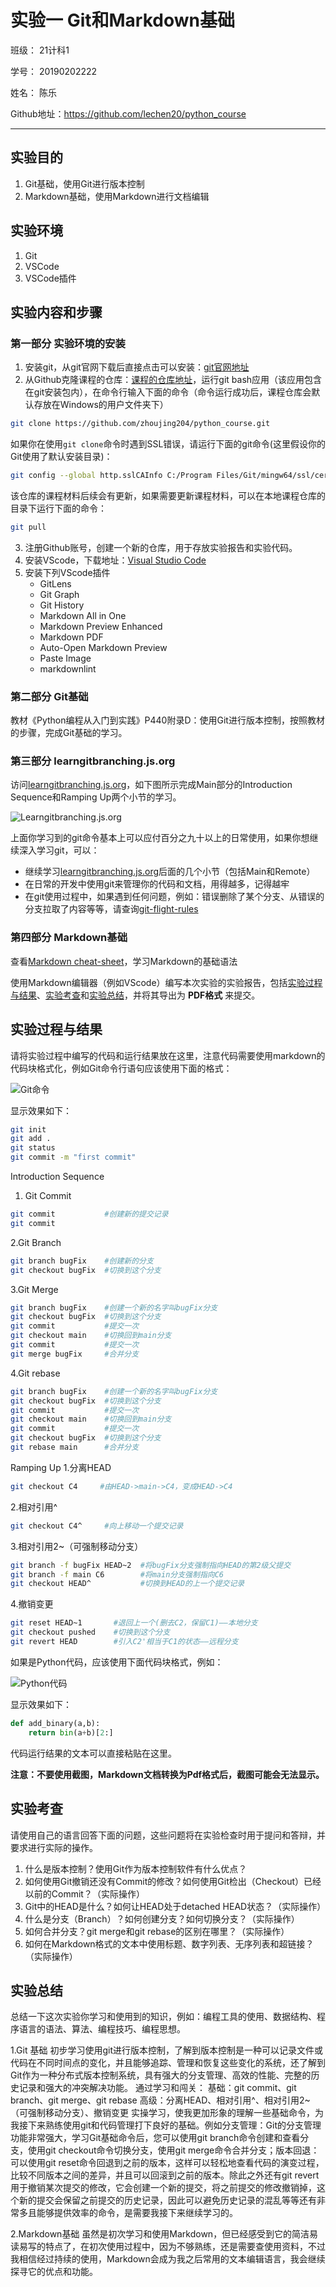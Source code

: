 # 实验一 Git和Markdown基础

班级： 21计科1

学号： 20190202222

姓名： 陈乐

Github地址：<https://github.com/lechen20/python_course>

---

## 实验目的

1. Git基础，使用Git进行版本控制
2. Markdown基础，使用Markdown进行文档编辑

## 实验环境

1. Git
2. VSCode
3. VSCode插件

## 实验内容和步骤

### 第一部分 实验环境的安装

1. 安装git，从git官网下载后直接点击可以安装：[git官网地址](https://git-scm.com/)
2. 从Github克隆课程的仓库：[课程的仓库地址](https://github.com/zhoujing204/python_course)，运行git bash应用（该应用包含在git安装包内），在命令行输入下面的命令（命令运行成功后，课程仓库会默认存放在Windows的用户文件夹下）

```bash
git clone https://github.com/zhoujing204/python_course.git
```

如果你在使用`git clone`命令时遇到SSL错误，请运行下面的git命令(这里假设你的Git使用了默认安装目录)：

```bash
git config --global http.sslCAInfo C:/Program Files/Git/mingw64/ssl/certs/ca-bundle.crt
```

该仓库的课程材料后续会有更新，如果需要更新课程材料，可以在本地课程仓库的目录下运行下面的命令：

```bash
git pull
```

3. 注册Github账号，创建一个新的仓库，用于存放实验报告和实验代码。
4. 安装VScode，下载地址：[Visual Studio Code](https://code.visualstudio.com/)
5. 安装下列VScode插件
   - GitLens
   - Git Graph
   - Git History
   - Markdown All in One
   - Markdown Preview Enhanced
   - Markdown PDF
   - Auto-Open Markdown Preview
   - Paste Image
   - markdownlint

### 第二部分 Git基础

教材《Python编程从入门到实践》P440附录D：使用Git进行版本控制，按照教材的步骤，完成Git基础的学习。

### 第三部分 learngitbranching.js.org

访问[learngitbranching.js.org](https://learngitbranching.js.org)，如下图所示完成Main部分的Introduction Sequence和Ramping Up两个小节的学习。

![Learngitbranching.js.org](/Experiments/img/2023-07-28-21-07-40.png)

上面你学习到的git命令基本上可以应付百分之九十以上的日常使用，如果你想继续深入学习git，可以：

- 继续学习[learngitbranching.js.org](https://learngitbranching.js.org)后面的几个小节（包括Main和Remote）
- 在日常的开发中使用git来管理你的代码和文档，用得越多，记得越牢
- 在git使用过程中，如果遇到任何问题，例如：错误删除了某个分支、从错误的分支拉取了内容等等，请查询[git-flight-rules](https://github.com/k88hudson/git-flight-rules)

### 第四部分 Markdown基础

查看[Markdown cheat-sheet](http://www.markdownguide.org/cheat-sheet)，学习Markdown的基础语法

使用Markdown编辑器（例如VScode）编写本次实验的实验报告，包括[实验过程与结果](#实验过程与结果)、[实验考查](#实验考查)和[实验总结](#实验总结)，并将其导出为 **PDF格式** 来提交。

## 实验过程与结果

请将实验过程中编写的代码和运行结果放在这里，注意代码需要使用markdown的代码块格式化，例如Git命令行语句应该使用下面的格式：

![Git命令](/Experiments/img/2023-07-26-22-48.png)

显示效果如下：

```bash
git init
git add .
git status
git commit -m "first commit"
```

Introduction Sequence
1. Git Commit

```bash
git commit           #创建新的提交记录
git commit
```

2.Git Branch

```bash
git branch bugFix    #创建新的分支
git checkout bugFix  #切换到这个分支
```

3.Git Merge

```bash
git branch bugFix    #创建一个新的名字叫bugFix分支
git checkout bugFix  #切换到这个分支
git commit           #提交一次
git checkout main    #切换回到main分支
git commit           #提交一次
git merge bugFix     #合并分支
```

4.Git rebase

```bash
git branch bugFix    #创建一个新的名字叫bugFix分支
git checkout bugFix  #切换到这个分支
git commit           #提交一次
git checkout main    #切换回到main分支
git commit           #提交一次
git checkout bugFix  #切换到这个分支
git rebase main      #合并分支
```

Ramping Up
1.分离HEAD

```bash
git checkout C4     #由HEAD->main->C4，变成HEAD->C4
```

2.相对引用^

```bash
git checkout C4^     #向上移动一个提交记录
```

3.相对引用2~（可强制移动分支）

```bash
git branch -f bugFix HEAD~2  #将bugFix分支强制指向HEAD的第2级父提交
git branch -f main C6        #将main分支强制指向C6
git checkout HEAD^           #切换到HEAD的上一个提交记录
```

4.撤销变更

```bash
git reset HEAD~1       #退回上一个(删去C2，保留C1)——本地分支
git checkout pushed    #切换到这个分支
git revert HEAD        #引入C2'相当于C1的状态——远程分支

```




如果是Python代码，应该使用下面代码块格式，例如：

![Python代码](/Experiments/img/2023-07-26-22-52-20.png)

显示效果如下：

```python
def add_binary(a,b):
    return bin(a+b)[2:]
```

代码运行结果的文本可以直接粘贴在这里。

**注意：不要使用截图，Markdown文档转换为Pdf格式后，截图可能会无法显示。**

## 实验考查

请使用自己的语言回答下面的问题，这些问题将在实验检查时用于提问和答辩，并要求进行实际的操作。

1. 什么是版本控制？使用Git作为版本控制软件有什么优点？
2. 如何使用Git撤销还没有Commit的修改？如何使用Git检出（Checkout）已经以前的Commit？（实际操作）
3. Git中的HEAD是什么？如何让HEAD处于detached HEAD状态？（实际操作）
4. 什么是分支（Branch）？如何创建分支？如何切换分支？（实际操作）
5. 如何合并分支？git merge和git rebase的区别在哪里？（实际操作）
6. 如何在Markdown格式的文本中使用标题、数字列表、无序列表和超链接？（实际操作）

## 实验总结

总结一下这次实验你学习和使用到的知识，例如：编程工具的使用、数据结构、程序语言的语法、算法、编程技巧、编程思想。

1.Git 基础
初步学习使用git进行版本控制，了解到版本控制是一种可以记录文件或代码在不同时间点的变化，并且能够追踪、管理和恢复这些变化的系统，还了解到Git作为一种分布式版本控制系统，具有强大的分支管理、高效的性能、完整的历史记录和强大的冲突解决功能。
通过学习和闯关：
基础：git commit、git branch、git merge、git rebase
高级：分离HEAD、相对引用^、相对引用2~（可强制移动分支）、撤销变更
实操学习，使我更加形象的理解一些基础命令，为我接下来熟练使用git和代码管理打下良好的基础。例如分支管理：Git的分支管理功能非常强大，学习Git基础命令后，您可以使用git branch命令创建和查看分支，使用git checkout命令切换分支，使用git merge命令合并分支；版本回退：可以使用git reset命令回退到之前的版本，这样可以轻松地查看代码的演变过程，比较不同版本之间的差异，并且可以回滚到之前的版本。除此之外还有git revert用于撤销某次提交的修改，它会创建一个新的提交，将之前提交的修改撤销掉，这个新的提交会保留之前提交的历史记录，因此可以避免历史记录的混乱等等还有非常多且能够提供效率的命令，是需要我接下来继续学习的。

2.Markdown基础
虽然是初次学习和使用Markdown，但已经感受到它的简洁易读易写的特点了，在初次使用过程中，因为不够熟练，还是需要查使用资料，不过我相信经过持续的使用，Markdown会成为我之后常用的文本编辑语言，我会继续探寻它的优点和功能。
